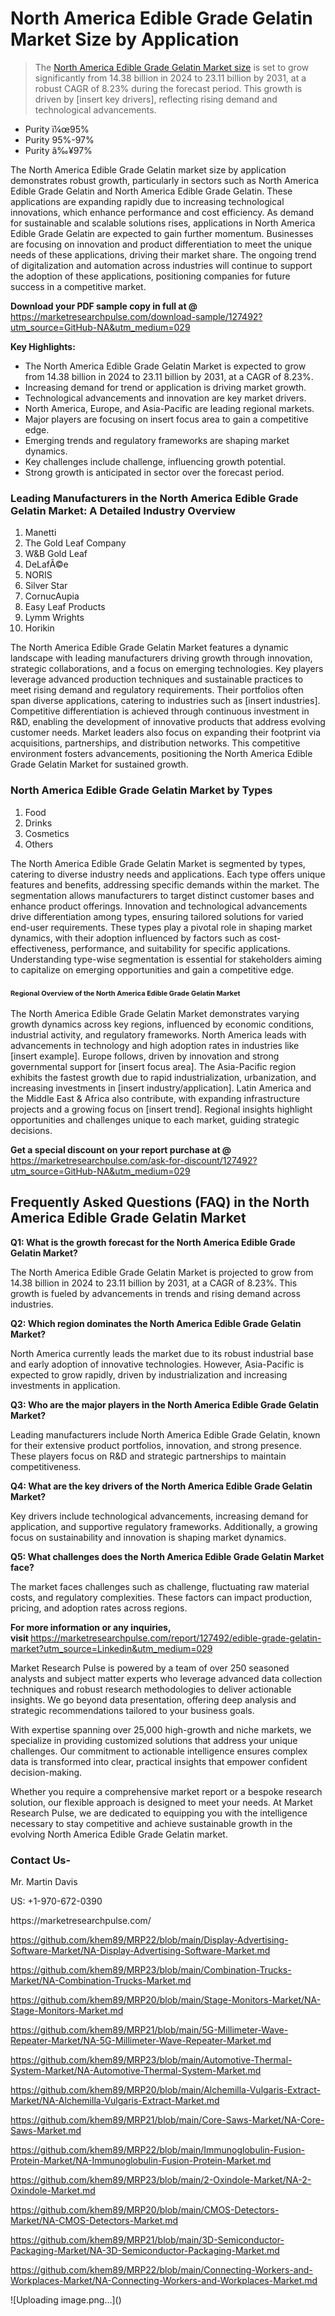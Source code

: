 <h1>North America Edible Grade Gelatin Market&nbsp;Size by Application</h1><blockquote><p>The <a href="https://marketresearchpulse.com/download-sample/127492?utm_source=GitHub-NA&amp;utm_medium=029">North America Edible Grade Gelatin Market size</a> is set to grow significantly from 14.38 billion in 2024 to 23.11 billion by 2031, at a robust CAGR of 8.23% during the forecast period. This growth is driven by [insert key drivers], reflecting rising demand and technological advancements.</p></blockquote><ul><li>Purity ï¼œ95%<li> Purity 95%-97%<li> Purity â‰¥97%</li></ul><p>The North America Edible Grade Gelatin market size by application demonstrates robust growth, particularly in sectors such as North America Edible Grade Gelatin and North America Edible Grade Gelatin. These applications are expanding rapidly due to increasing technological innovations, which enhance performance and cost efficiency. As demand for sustainable and scalable solutions rises, applications in North America Edible Grade Gelatin are expected to gain further momentum. Businesses are focusing on innovation and product differentiation to meet the unique needs of these applications, driving their market share. The ongoing trend of digitalization and automation across industries will continue to support the adoption of these applications, positioning companies for future success in a competitive market.</p><p><strong>Download your PDF sample copy in full at @ </strong><a href="https://marketresearchpulse.com/download-sample/127492?utm_source=GitHub-NA&amp;utm_medium=029">https://marketresearchpulse.com/download-sample/127492?utm_source=GitHub-NA&amp;utm_medium=029</a></p><p><strong>Key Highlights: </strong></p><ul><li>The North America Edible Grade Gelatin Market is expected to grow from 14.38 billion in 2024 to 23.11 billion by 2031, at a CAGR of 8.23%.</li><li>Increasing demand for trend or application is driving market growth.</li><li>Technological advancements and innovation are key market drivers.</li><li>North America, Europe, and Asia-Pacific are leading regional markets.</li><li>Major players are focusing on insert focus area to gain a competitive edge.</li><li>Emerging trends and regulatory frameworks are shaping market dynamics.</li><li>Key challenges include challenge, influencing growth potential.</li><li>Strong growth is anticipated in sector over the forecast period.</li></ul><h3>Leading Manufacturers in the North America Edible Grade Gelatin Market: A Detailed Industry Overview</h3><ol><li>Manetti</li><li>The Gold Leaf Company</li><li>W&B Gold Leaf</li><li>DeLafÃ©e</li><li>NORIS</li><li>Silver Star</li><li>CornucAupia</li><li>Easy Leaf Products</li><li>Lymm Wrights</li><li>Horikin</li></ol><div class="flex max-w-full flex-col flex-grow"><div class="min-h-8 text-message flex w-full flex-col items-end gap-2 whitespace-normal break-words [.text-message+&amp;]:mt-5" dir="auto" data-message-author-role="assistant" data-message-id="fd8432e4-4910-450d-b182-61b7bfb0a01f" data-message-model-slug="gpt-4o"><div class="flex w-full flex-col gap-1 empty:hidden first:pt-[3px]"><div class="markdown prose w-full break-words dark:prose-invert light"><p>The North America Edible Grade Gelatin Market features a dynamic landscape with leading manufacturers driving growth through innovation, strategic collaborations, and a focus on emerging technologies. Key players leverage advanced production techniques and sustainable practices to meet rising demand and regulatory requirements. Their portfolios often span diverse applications, catering to industries such as [insert industries]. Competitive differentiation is achieved through continuous investment in R&amp;D, enabling the development of innovative products that address evolving customer needs. Market leaders also focus on expanding their footprint via acquisitions, partnerships, and distribution networks. This competitive environment fosters advancements, positioning the North America Edible Grade Gelatin Market for sustained growth.</p></div></div></div></div><h3>North America Edible Grade Gelatin Market by Types</h3><ol><li>Food<li> Drinks<li> Cosmetics<li> Others</li></ol><div class="flex max-w-full flex-col flex-grow"><div class="min-h-8 text-message flex w-full flex-col items-end gap-2 whitespace-normal break-words [.text-message+&amp;]:mt-5" dir="auto" data-message-author-role="assistant" data-message-id="084470be-0bb7-4664-bddf-5156b4f41249" data-message-model-slug="gpt-4o-mini"><div class="flex w-full flex-col gap-1 empty:hidden first:pt-[3px]"><div class="markdown prose w-full break-words dark:prose-invert light"><p>The North America Edible Grade Gelatin Market is segmented by types, catering to diverse industry needs and applications. Each type offers unique features and benefits, addressing specific demands within the market. The segmentation allows manufacturers to target distinct customer bases and enhance product offerings. Innovation and technological advancements drive differentiation among types, ensuring tailored solutions for varied end-user requirements. These types play a pivotal role in shaping market dynamics, with their adoption influenced by factors such as cost-effectiveness, performance, and suitability for specific applications. Understanding type-wise segmentation is essential for stakeholders aiming to capitalize on emerging opportunities and gain a competitive edge.</p></div></div></div></div><h3><span style="font-size: 11px;">Regional Overview of the North America Edible Grade Gelatin Market</span></h3><div class="flex max-w-full flex-col flex-grow"><div class="min-h-8 text-message flex w-full flex-col items-end gap-2 whitespace-normal break-words [.text-message+&amp;]:mt-5" dir="auto" data-message-author-role="assistant" data-message-id="e9038762-ce64-4e30-91c9-9bd413514231" data-message-model-slug="gpt-4o-mini"><div class="flex w-full flex-col gap-1 empty:hidden first:pt-[3px]"><div class="markdown prose w-full break-words dark:prose-invert light"><p>The North America Edible Grade Gelatin Market demonstrates varying growth dynamics across key regions, influenced by economic conditions, industrial activity, and regulatory frameworks. North America leads with advancements in technology and high adoption rates in industries like [insert example]. Europe follows, driven by innovation and strong governmental support for [insert focus area]. The Asia-Pacific region exhibits the fastest growth due to rapid industrialization, urbanization, and increasing investments in [insert industry/application]. Latin America and the Middle East &amp; Africa also contribute, with expanding infrastructure projects and a growing focus on [insert trend]. Regional insights highlight opportunities and challenges unique to each market, guiding strategic decisions.</p></div></div></div></div><p><strong>Get a special discount on your report purchase at @ </strong><a href="https://marketresearchpulse.com/ask-for-discount/127492?utm_source=GitHub-NA&amp;utm_medium=029">https://marketresearchpulse.com/ask-for-discount/127492?utm_source=GitHub-NA&amp;utm_medium=029</a></p><h2>Frequently Asked Questions (FAQ) in the North America Edible Grade Gelatin Market</h2><p><strong>Q1: What is the growth forecast for the North America Edible Grade Gelatin Market?</strong></p><p>The North America Edible Grade Gelatin Market is projected to grow from 14.38 billion in 2024 to 23.11 billion by 2031, at a CAGR of 8.23%. This growth is fueled by advancements in trends and rising demand across industries.</p><p><strong>Q2: Which region dominates the North America Edible Grade Gelatin Market?</strong></p><p>North America currently leads the market due to its robust industrial base and early adoption of innovative technologies. However, Asia-Pacific is expected to grow rapidly, driven by industrialization and increasing investments in application.</p><p><strong>Q3: Who are the major players in the North America Edible Grade Gelatin Market?</strong></p><p>Leading manufacturers include North America Edible Grade Gelatin, known for their extensive product portfolios, innovation, and strong presence. These players focus on R&amp;D and strategic partnerships to maintain competitiveness.</p><p><strong>Q4: What are the key drivers of the North America Edible Grade Gelatin Market?</strong></p><p>Key drivers include technological advancements, increasing demand for application, and supportive regulatory frameworks. Additionally, a growing focus on sustainability and innovation is shaping market dynamics.</p><p><strong>Q5: What challenges does the North America Edible Grade Gelatin Market face?</strong></p><p>The market faces challenges such as challenge, fluctuating raw material costs, and regulatory complexities. These factors can impact production, pricing, and adoption rates across regions.</p><p><strong>For more information or any inquiries, visit&nbsp;</strong><a href="https://marketresearchpulse.com/report/127492/edible-grade-gelatin-market?utm_source=Linkedin&utm_medium=029">https://marketresearchpulse.com/report/127492/edible-grade-gelatin-market?utm_source=Linkedin&utm_medium=029</a></p><p>Market Research Pulse is powered by a team of over 250 seasoned analysts and subject matter experts who leverage advanced data collection techniques and robust research methodologies to deliver actionable insights. We go beyond data presentation, offering deep analysis and strategic recommendations tailored to your business goals.</p><p>With expertise spanning over 25,000 high-growth and niche markets, we specialize in providing customized solutions that address your unique challenges. Our commitment to actionable intelligence ensures complex data is transformed into clear, practical insights that empower confident decision-making.</p><p>Whether you require a comprehensive market report or a bespoke research solution, our flexible approach is designed to meet your needs. At Market Research Pulse, we are dedicated to equipping you with the intelligence necessary to stay competitive and achieve sustainable growth in the evolving North America Edible Grade Gelatin market.</p><h3><strong>Contact Us-</strong></h3><p>Mr. Martin Davis</p><p>US: +1-970-672-0390</p><p>https://marketresearchpulse.com/</p><p><a href="https://github.com/khem89/MRP22/blob/main/Display-Advertising-Software-Market/NA-Display-Advertising-Software-Market.md">https://github.com/khem89/MRP22/blob/main/Display-Advertising-Software-Market/NA-Display-Advertising-Software-Market.md</a></p><p><a href="https://github.com/khem89/MRP23/blob/main/Combination-Trucks-Market/NA-Combination-Trucks-Market.md">https://github.com/khem89/MRP23/blob/main/Combination-Trucks-Market/NA-Combination-Trucks-Market.md</a></p><p><a href="https://github.com/khem89/MRP20/blob/main/Stage-Monitors-Market/NA-Stage-Monitors-Market.md">https://github.com/khem89/MRP20/blob/main/Stage-Monitors-Market/NA-Stage-Monitors-Market.md</a></p><p><a href="https://github.com/khem89/MRP21/blob/main/5G-Millimeter-Wave-Repeater-Market/NA-5G-Millimeter-Wave-Repeater-Market.md">https://github.com/khem89/MRP21/blob/main/5G-Millimeter-Wave-Repeater-Market/NA-5G-Millimeter-Wave-Repeater-Market.md</a></p><p><a href="https://github.com/khem89/MRP23/blob/main/Automotive-Thermal-System-Market/NA-Automotive-Thermal-System-Market.md">https://github.com/khem89/MRP23/blob/main/Automotive-Thermal-System-Market/NA-Automotive-Thermal-System-Market.md</a></p><p><a href="https://github.com/khem89/MRP20/blob/main/Alchemilla-Vulgaris-Extract-Market/NA-Alchemilla-Vulgaris-Extract-Market.md">https://github.com/khem89/MRP20/blob/main/Alchemilla-Vulgaris-Extract-Market/NA-Alchemilla-Vulgaris-Extract-Market.md</a></p><p><a href="https://github.com/khem89/MRP21/blob/main/Core-Saws-Market/NA-Core-Saws-Market.md">https://github.com/khem89/MRP21/blob/main/Core-Saws-Market/NA-Core-Saws-Market.md</a></p><p><a href="https://github.com/khem89/MRP22/blob/main/Immunoglobulin-Fusion-Protein-Market/NA-Immunoglobulin-Fusion-Protein-Market.md">https://github.com/khem89/MRP22/blob/main/Immunoglobulin-Fusion-Protein-Market/NA-Immunoglobulin-Fusion-Protein-Market.md</a></p><p><a href="https://github.com/khem89/MRP23/blob/main/2-Oxindole-Market/NA-2-Oxindole-Market.md">https://github.com/khem89/MRP23/blob/main/2-Oxindole-Market/NA-2-Oxindole-Market.md</a></p><p><a href="https://github.com/khem89/MRP20/blob/main/CMOS-Detectors-Market/NA-CMOS-Detectors-Market.md">https://github.com/khem89/MRP20/blob/main/CMOS-Detectors-Market/NA-CMOS-Detectors-Market.md</a></p><p><a href="https://github.com/khem89/MRP21/blob/main/3D-Semiconductor-Packaging-Market/NA-3D-Semiconductor-Packaging-Market.md">https://github.com/khem89/MRP21/blob/main/3D-Semiconductor-Packaging-Market/NA-3D-Semiconductor-Packaging-Market.md</a></p><p><a href="https://github.com/khem89/MRP22/blob/main/Connecting-Workers-and-Workplaces-Market/NA-Connecting-Workers-and-Workplaces-Market.md">https://github.com/khem89/MRP22/blob/main/Connecting-Workers-and-Workplaces-Market/NA-Connecting-Workers-and-Workplaces-Market.md</a></p>
![Uploading image.png…]()
